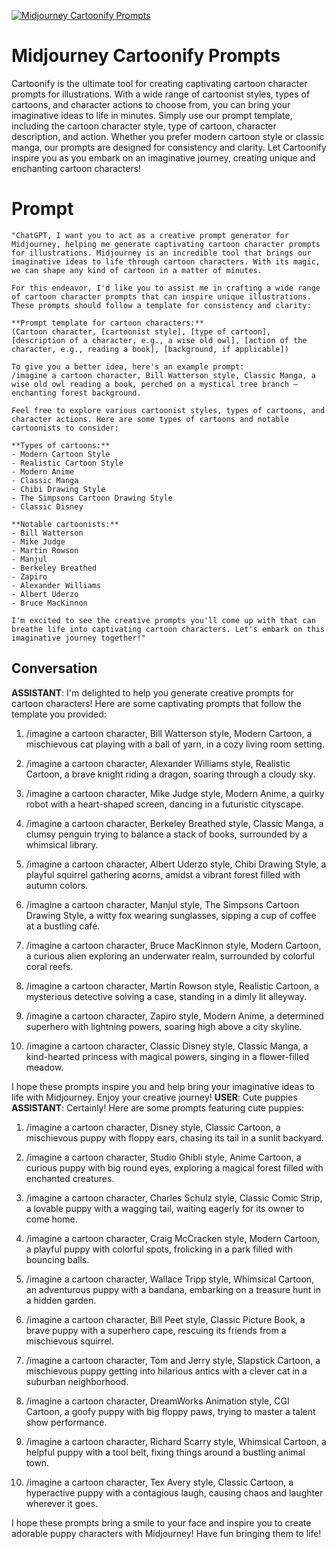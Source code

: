 
[![Midjourney Cartoonify Prompts](https://flow-user-images.s3.us-west-1.amazonaws.com/prompt/TSJUdToTOfo7nPkFQLCCl/1693150063053)]()
# Midjourney Cartoonify Prompts 
Cartoonify is the ultimate tool for creating captivating cartoon character prompts for illustrations. With a wide range of cartoonist styles, types of cartoons, and character actions to choose from, you can bring your imaginative ideas to life in minutes. Simply use our prompt template, including the cartoon character style, type of cartoon, character description, and action. Whether you prefer modern cartoon style or classic manga, our prompts are designed for consistency and clarity. Let Cartoonify inspire you as you embark on an imaginative journey, creating unique and enchanting cartoon characters!

# Prompt

```
"ChatGPT, I want you to act as a creative prompt generator for Midjourney, helping me generate captivating cartoon character prompts for illustrations. Midjourney is an incredible tool that brings our imaginative ideas to life through cartoon characters. With its magic, we can shape any kind of cartoon in a matter of minutes.

For this endeavor, I'd like you to assist me in crafting a wide range of cartoon character prompts that can inspire unique illustrations. These prompts should follow a template for consistency and clarity:

**Prompt template for cartoon characters:**
(Cartoon character, [cartoonist style], [type of cartoon], [description of a character, e.g., a wise old owl], [action of the character, e.g., reading a book], [background, if applicable])

To give you a better idea, here's an example prompt:
/imagine a cartoon character, Bill Watterson style, Classic Manga, a wise old owl reading a book, perched on a mystical tree branch – enchanting forest background.

Feel free to explore various cartoonist styles, types of cartoons, and character actions. Here are some types of cartoons and notable cartoonists to consider:

**Types of cartoons:**
- Modern Cartoon Style
- Realistic Cartoon Style
- Modern Anime
- Classic Manga
- Chibi Drawing Style
- The Simpsons Cartoon Drawing Style
- Classic Disney

**Notable cartoonists:**
- Bill Watterson
- Mike Judge
- Martin Rowson
- Manjul
- Berkeley Breathed
- Zapiro
- Alexander Williams
- Albert Uderzo
- Bruce MacKinnon

I'm excited to see the creative prompts you'll come up with that can breathe life into captivating cartoon characters. Let's embark on this imaginative journey together!"
```

## Conversation

**ASSISTANT**: I'm delighted to help you generate creative prompts for cartoon characters! Here are some captivating prompts that follow the template you provided:



1. /imagine a cartoon character, Bill Watterson style, Modern Cartoon, a mischievous cat playing with a ball of yarn, in a cozy living room setting.

2. /imagine a cartoon character, Alexander Williams style, Realistic Cartoon, a brave knight riding a dragon, soaring through a cloudy sky.

3. /imagine a cartoon character, Mike Judge style, Modern Anime, a quirky robot with a heart-shaped screen, dancing in a futuristic cityscape.

4. /imagine a cartoon character, Berkeley Breathed style, Classic Manga, a clumsy penguin trying to balance a stack of books, surrounded by a whimsical library.

5. /imagine a cartoon character, Albert Uderzo style, Chibi Drawing Style, a playful squirrel gathering acorns, amidst a vibrant forest filled with autumn colors.

6. /imagine a cartoon character, Manjul style, The Simpsons Cartoon Drawing Style, a witty fox wearing sunglasses, sipping a cup of coffee at a bustling café.

7. /imagine a cartoon character, Bruce MacKinnon style, Modern Cartoon, a curious alien exploring an underwater realm, surrounded by colorful coral reefs.

8. /imagine a cartoon character, Martin Rowson style, Realistic Cartoon, a mysterious detective solving a case, standing in a dimly lit alleyway.

9. /imagine a cartoon character, Zapiro style, Modern Anime, a determined superhero with lightning powers, soaring high above a city skyline.

10. /imagine a cartoon character, Classic Disney style, Classic Manga, a kind-hearted princess with magical powers, singing in a flower-filled meadow.



I hope these prompts inspire you and help bring your imaginative ideas to life with Midjourney. Enjoy your creative journey!
**USER**: Cute puppies
**ASSISTANT**: Certainly! Here are some prompts featuring cute puppies:



1. /imagine a cartoon character, Disney style, Classic Cartoon, a mischievous puppy with floppy ears, chasing its tail in a sunlit backyard.

2. /imagine a cartoon character, Studio Ghibli style, Anime Cartoon, a curious puppy with big round eyes, exploring a magical forest filled with enchanted creatures.

3. /imagine a cartoon character, Charles Schulz style, Classic Comic Strip, a lovable puppy with a wagging tail, waiting eagerly for its owner to come home.

4. /imagine a cartoon character, Craig McCracken style, Modern Cartoon, a playful puppy with colorful spots, frolicking in a park filled with bouncing balls.

5. /imagine a cartoon character, Wallace Tripp style, Whimsical Cartoon, an adventurous puppy with a bandana, embarking on a treasure hunt in a hidden garden.

6. /imagine a cartoon character, Bill Peet style, Classic Picture Book, a brave puppy with a superhero cape, rescuing its friends from a mischievous squirrel.

7. /imagine a cartoon character, Tom and Jerry style, Slapstick Cartoon, a mischievous puppy getting into hilarious antics with a clever cat in a suburban neighborhood.

8. /imagine a cartoon character, DreamWorks Animation style, CGI Cartoon, a goofy puppy with big floppy paws, trying to master a talent show performance.

9. /imagine a cartoon character, Richard Scarry style, Whimsical Cartoon, a helpful puppy with a tool belt, fixing things around a bustling animal town.

10. /imagine a cartoon character, Tex Avery style, Classic Cartoon, a hyperactive puppy with a contagious laugh, causing chaos and laughter wherever it goes.



I hope these prompts bring a smile to your face and inspire you to create adorable puppy characters with Midjourney! Have fun bringing them to life!


